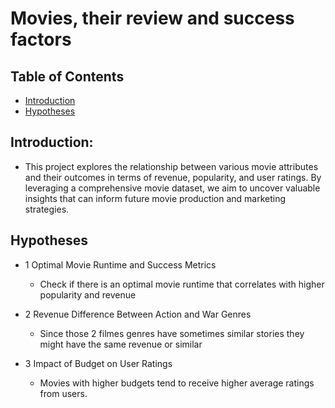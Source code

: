 # Movies, their review and success factors

## Table of Contents

- [Introduction](#Introduction)
- [Hypotheses](#Hypotheses)

## Introduction:

- This project explores the relationship between various movie attributes and their outcomes in terms of revenue, popularity, and user ratings. By leveraging a comprehensive movie dataset, we aim to uncover valuable insights that can inform future movie production and marketing strategies.


## Hypotheses

- 1 Optimal Movie Runtime and Success Metrics
    - Check if there is an optimal movie runtime that correlates with higher popularity and revenue

- 2 Revenue Difference Between Action and War Genres
    - Since those 2 filmes genres have sometimes similar stories they might have the same revenue or similar

- 3 Impact of Budget on User Ratings
    - Movies with higher budgets tend to receive higher average ratings from users.